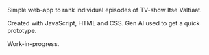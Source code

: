 Simple web-app to rank individual episodes of TV-show Itse Valtiaat.

Created with JavaScript, HTML and CSS. Gen AI used to get a quick prototype.

Work-in-progress.
